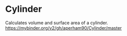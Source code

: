 # Cylinder
Calculates volume and surface area of a cylinder.
https://mybinder.org/v2/gh/aperham90/Cylinder/master
